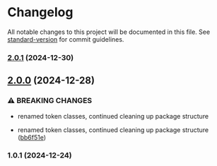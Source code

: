 # Changelog

All notable changes to this project will be documented in this file. See [standard-version](https://github.com/conventional-changelog/standard-version) for commit guidelines.

### [2.0.1](https://github.com/jgarnet/object-expressions-js/compare/v2.0.0...v2.0.1) (2024-12-30)

## [2.0.0](https://github.com/jgarnet/object-expressions-js/compare/v1.0.1...v2.0.0) (2024-12-28)


### ⚠ BREAKING CHANGES

* renamed token classes, continued cleaning up package structure

* renamed token classes, continued cleaning up package structure ([bb6f51e](https://github.com/jgarnet/object-expressions-js/commit/bb6f51e22b186f34b9f9db234a4b81466c090d63))

### 1.0.1 (2024-12-24)
